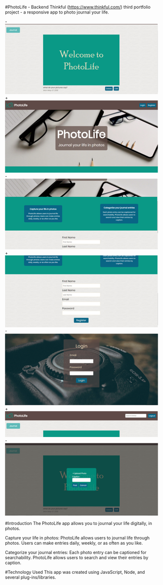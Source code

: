  #PhotoLife - Backend
 Thinkful (https://www.thinkful.com/) third portfolio project - a responsive app to photo journal your life.
 
-![Screenshots](https://github.com/sgarcia30/photo-life-api/blob/master/app_screenshots/photoLife_homePageFeed.PNG)
+![Screenshots](https://github.com/sgarcia30/photo-life-api/blob/master/app_screenshots/photoLife_landingPage1.PNG)
-![Screenshots](https://github.com/sgarcia30/photo-life-api/blob/master/app_screenshots/photoLife_landingPage2.PNG)
+![Screenshots](https://github.com/sgarcia30/photo-life-api/blob/master/app_screenshots/photoLife_landingPage3.PNG)
-![Screenshots](https://github.com/sgarcia30/photo-life-api/blob/master/app_screenshots/photoLife_loginPage.PNG)
+![Screenshots](https://github.com/sgarcia30/photo-life-api/blob/master/app_screenshots/photoLife_navBarHomePage.PNG)
-![Screenshots](https://github.com/sgarcia30/photo-life-api/blob/master/app_screenshots/photoLife_postModal.PNG)
 
 #Introduction
The PhotoLife app allows you to journal your life digitally, in photos. 

Capture your life in photos:
PhotoLife allows users to journal life through photos. Users can make entries daily, weekly, or as often as you like.

Categorize your journal entries:
Each photo entry can be captioned for searchability. PhotoLife allows users to search and view their entries by caption.
 
 #Technology Used
This app was created using JavaScript, Node, and several plug-ins/libraries.